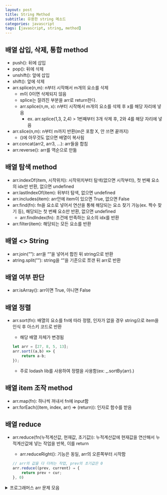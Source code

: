 ```yaml
---
layout: post
title: String Method
subtitle: 유용한 string 메소드
categories: javascript
tags: [javascript, string, method]
---
```


## 배열 삽입, 삭제, 통합 method

- push(): 뒤에 삽입
- pop(): 뒤에 삭제
- unshift(): 앞에 삽입
- shift(): 앞에 삭제
- arr.splice(n,m): n부터 시작해서 m개의 요소를 삭제
    - m이 0이면 삭제되지 않음
    - splice는 잘려진 부분을 arr로 return한다.
    - arr.splice(n,m, x): n부터 시작해서 m개의 요소를 삭제 후 x를 해당 자리에 넣음
        - ex. arr.splice(1,3, 2,4) > 1번째부터 3개 삭제 후, 2와 4를 해당 자리에 넣음
- arr.slice(n,m): n부터 m까지 반환(m은 포함 X, 안 쓰면 끝까지)
    - ()에 아무것도 없으면 배열이 복사됨
- arr.concat(arr2, arr3, …): arr들을 합침
- arr.reverse(): arr를 역순으로 만듦

## 배열 탐색 method

- arr.indexOf(item, 시작위치): 시작위치부터 탐색(없으면 시작부터), 첫 번째 요소의 idx만 반환, 없으면 undefined
- arr.lastIndexOf(item): 뒤부터 탐색, 없으면 undefined
- arr.includes(item): arr안에 item이 있으면 True, 없으면 False
- arr.find(fn): fn을 요소로 넣어서 연산을 통해 해당되는 요소 찾기 가능(ex. 짝수 찾기 등), 해당되는 첫 번째 요소만 반환, 없으면 undefined
    - arr.findIndex(fn): 조건에 만족하는 요소의 idx를 반환
- arr.filter(item): 해당되는 모든 요소를 반환

## 배열 <> String

- arr.join(””): arr을 “”을 넣어서 합친 뒤 string으로 반환
- atring.split(””): string을 “”을 기준으로 쪼갠 뒤 arr로 반환

## 배열 여부 판단

- arr.isArray(): arr이면 True, 아니면 False

## 배열 정렬

- arr.sort(fn): 배열의 요소를 fn에 따라 정렬, 인자가 없을 경우 string으로 item을 인식 후 아스키 코드로 반환
    - 해당 배열 자체가 변경됨
    
    ```jsx
    let arr = [27, 8, 5, 13];
    arr.sort((a,b) => {
    	return a-b;
    });
    ```
    
    - 주로 lodash lib를 사용하여 정렬을 사용함(ex: _.sortBy(arr).)

## 배열 item 조작 method

- arr.map(fn): 하나씩 꺼내서 fn에 input함
- arr.forEach((item, index, arr) ⇒ (return)): 인자로 함수를 받음

## 배열 reduce

- arr.reduce(fn(누적계산값, 현재값, 초기값)): 누적계산값에 현재값을 연산해서 누적계산값에 넣는 작업을 반복, 이를 return
    - arr.reduceRight(): 기능은 동일, arr의 오른쪽부터 시작함

    ```jsx
    // arr의 값을 다 더하는 작업, prev의 초기값은 0
    arr.reduce((prev, current) ⇒ {
        return prev + cur;
    }, 0)
    ```

<details>
<summary>프로그래머스 arr 문제 모음</summary>
<div markdown="1">

• 배열의 평균값

[https://school.programmers.co.kr/learn/courses/30/lessons/120817](https://school.programmers.co.kr/learn/courses/30/lessons/120817)

• 배열 원소의 길이

[https://school.programmers.co.kr/learn/courses/30/lessons/120854](https://school.programmers.co.kr/learn/courses/30/lessons/120854)

• 머쓱이보다 키 큰 사람

[https://school.programmers.co.kr/learn/courses/30/lessons/120585](https://school.programmers.co.kr/learn/courses/30/lessons/120585)

• 배열 뒤집기

[https://school.programmers.co.kr/learn/courses/30/lessons/120821](https://school.programmers.co.kr/learn/courses/30/lessons/120821)

• 짝수 홀수 개수

[https://school.programmers.co.kr/learn/courses/30/lessons/120824](https://school.programmers.co.kr/learn/courses/30/lessons/120824)

• 최댓값 만들기 (1)

[https://school.programmers.co.kr/learn/courses/30/lessons/120847](https://school.programmers.co.kr/learn/courses/30/lessons/120847)

• 배열 자르기

[https://school.programmers.co.kr/learn/courses/30/lessons/120833](https://school.programmers.co.kr/learn/courses/30/lessons/120833)

• 중복된 숫자 개수

[https://school.programmers.co.kr/learn/courses/30/lessons/120583](https://school.programmers.co.kr/learn/courses/30/lessons/120583)

• 배열의 유사도

[https://school.programmers.co.kr/learn/courses/30/lessons/120903](https://school.programmers.co.kr/learn/courses/30/lessons/120903)

• 삼각형의 완성조건 (1)

[https://school.programmers.co.kr/learn/courses/30/lessons/120889](https://school.programmers.co.kr/learn/courses/30/lessons/120889)

• 배열 두배 만들기

[https://school.programmers.co.kr/learn/courses/30/lessons/120809](https://school.programmers.co.kr/learn/courses/30/lessons/120809)

• 중앙값 구하기

[https://school.programmers.co.kr/learn/courses/30/lessons/120811](https://school.programmers.co.kr/learn/courses/30/lessons/120811)

• n의 배수 고르기

[https://school.programmers.co.kr/learn/courses/30/lessons/120905](https://school.programmers.co.kr/learn/courses/30/lessons/120905)

• 주사위의 개수

[https://school.programmers.co.kr/learn/courses/30/lessons/120845](https://school.programmers.co.kr/learn/courses/30/lessons/120845)

• 최댓값 만들기 (2)

[https://school.programmers.co.kr/learn/courses/30/lessons/120862](https://school.programmers.co.kr/learn/courses/30/lessons/120862)

• 가장 큰 수 찾기

[https://school.programmers.co.kr/learn/courses/30/lessons/120899](https://school.programmers.co.kr/learn/courses/30/lessons/120899)

• 배열 회전시키기

[https://school.programmers.co.kr/learn/courses/30/lessons/120844](https://school.programmers.co.kr/learn/courses/30/lessons/120844)

• 2차원으로 만들기

[https://school.programmers.co.kr/learn/courses/30/lessons/120842](https://school.programmers.co.kr/learn/courses/30/lessons/120842)

• 가까운 수

[https://school.programmers.co.kr/learn/courses/30/lessons/120890](https://school.programmers.co.kr/learn/courses/30/lessons/120890)

• 진료 순서 정하기

[https://school.programmers.co.kr/learn/courses/30/lessons/120835](https://school.programmers.co.kr/learn/courses/30/lessons/120835)

• 7의 개수

[https://school.programmers.co.kr/learn/courses/30/lessons/120912](https://school.programmers.co.kr/learn/courses/30/lessons/120912)

• 공 던지기

[https://school.programmers.co.kr/learn/courses/30/lessons/120843](https://school.programmers.co.kr/learn/courses/30/lessons/120843)

• 잘라서 배열로 저장하기

[https://school.programmers.co.kr/learn/courses/30/lessons/120913](https://school.programmers.co.kr/learn/courses/30/lessons/120913)

• 외계어 사전

[https://school.programmers.co.kr/learn/courses/30/lessons/120869](https://school.programmers.co.kr/learn/courses/30/lessons/120869)

• 캐릭터의 좌표

[https://school.programmers.co.kr/learn/courses/30/lessons/120861](https://school.programmers.co.kr/learn/courses/30/lessons/120861)

• 직사각형 넓이 구하기

[https://school.programmers.co.kr/learn/courses/30/lessons/120860](https://school.programmers.co.kr/learn/courses/30/lessons/120860)

• 로그인 성공?

[https://school.programmers.co.kr/learn/courses/30/lessons/120883](https://school.programmers.co.kr/learn/courses/30/lessons/120883)

• 등수 매기기

[https://school.programmers.co.kr/learn/courses/30/lessons/120882](https://school.programmers.co.kr/learn/courses/30/lessons/120882)

• 특이한 정렬

[https://school.programmers.co.kr/learn/courses/30/lessons/120880](https://school.programmers.co.kr/learn/courses/30/lessons/120880)

• 최빈값 구하기

[https://school.programmers.co.kr/learn/courses/30/lessons/120812](https://school.programmers.co.kr/learn/courses/30/lessons/120812)

• OX퀴즈

[https://school.programmers.co.kr/learn/courses/30/lessons/120907](https://school.programmers.co.kr/learn/courses/30/lessons/120907)

• 다음에 올 숫자

[https://school.programmers.co.kr/learn/courses/30/lessons/120924](https://school.programmers.co.kr/learn/courses/30/lessons/120924)

• 안전지대

[https://school.programmers.co.kr/learn/courses/30/lessons/120866](https://school.programmers.co.kr/learn/courses/30/lessons/120866)

• 겹치는 선분의 길이

[https://school.programmers.co.kr/learn/courses/30/lessons/120876](https://school.programmers.co.kr/learn/courses/30/lessons/120876)

• 평행

[https://school.programmers.co.kr/learn/courses/30/lessons/120875](https://school.programmers.co.kr/learn/courses/30/lessons/120875)

• 옹알이 (1)

[https://school.programmers.co.kr/learn/courses/30/lessons/120956](https://school.programmers.co.kr/learn/courses/30/lessons/120956)

</div>
</details>